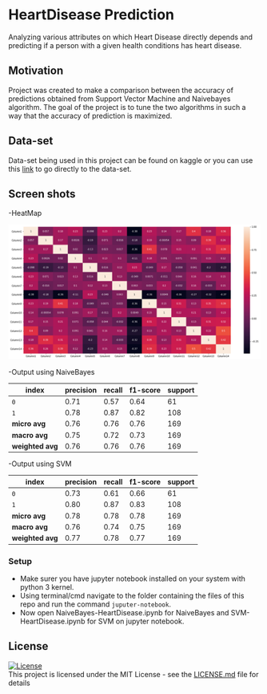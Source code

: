 # HeartDisease Prediction
Analyzing various attributes on which Heart Disease directly depends and predicting if a person with a given health conditions has heart disease.

## Motivation
Project was created to make a comparison between the accuracy of predictions obtained from Support Vector Machine and Naivebayes algorithm. The goal of the project is to tune the two algorithms in such a way that the accuracy of prediction is maximized.

## Data-set
Data-set being used in this project can be found on kaggle or you can use this [link](https://www.kaggle.com/ronitf/heart-disease-uci) to go directly to the data-set.

## Screen shots
-HeatMap

![alt text](https://github.com/arnavgarg123/HeartDisease-NaiveBayes-SVM/blob/master/Images/Heatmap.png)

-Output using NaiveBayes<br />  

| **index**  | **precision**  | **recall**  | **f1-score**  | **support**  |  
| ---  | ---  | ---  | ---  | ---  |  
| `0` |      0.71 |     0.57 |     0.64   |     61 |  
|  `1`    |   0.78    |  0.87  |    0.82    |   108 |  
|  **micro avg**    |   0.76   |   0.76    |  0.76    |   169 |  
|  **macro avg**  |     0.75   |   0.72  |    0.73  |     169 |  
| **weighted avg**     |  0.76  |    0.76 |     0.76    |   169 |  

-Output using SVM

| **index** | **precision** |   **recall** | **f1-score** |  **support** |
| --- | --- | --- | --- | --- |
| `0` |      0.73 |     0.61 |     0.66 |       61 |  
| `1`     |  0.80   |   0.87  |    0.83    |   108 |  
| **micro avg**   |    0.78  |    0.78   |   0.78  |     169 |  
| **macro avg**     |  0.76    |  0.74     | 0.75   |    169 |  
| **weighted avg**     |  0.77  |    0.78    |  0.77    |   169 |  


### Setup
- Make surer you have jupyter notebook installed on your system with python 3 kernel.
- Using terminal/cmd navigate to the folder containing the files of this repo and run the command `juputer-notebook`.
- Now open NaiveBayes-HeartDisease.ipynb for NaiveBayes and SVM-HeartDisease.ipynb for SVM on jupyter notebook.
 


## License

[![License](https://img.shields.io/github/license/arnavgarg123/Bangladesh-Rainfall.svg?color=ye)](http://badges.mit-license.org)<br />
This project is licensed under the MIT License - see the [LICENSE.md](https://github.com/arnavgarg123/HeartDisease-NaiveBayes-SVM/blob/master/LICENSE.md) file for details
